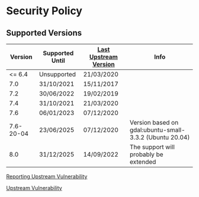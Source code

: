 # Security Policy

## Supported Versions

| Version   | Supported Until | [Last Upstream Version](https://mapserver.org/announcements_all.html) | Info                                                    |
| --------- | --------------- | --------------------------------------------------------------------- | ------------------------------------------------------- |
| <= 6.4    | Unsupported     | 21/03/2020                                                            |
| 7.0       | 31/10/2021      | 15/11/2017                                                            |
| 7.2       | 30/06/2022      | 19/02/2019                                                            |
| 7.4       | 31/10/2021      | 21/03/2020                                                            |
| 7.6       | 06/01/2023      | 07/12/2020                                                            |
| 7.6-20-04 | 23/06/2025      | 07/12/2020                                                            | Version based on gdal:ubuntu-small-3.3.2 (Ubuntu 20.04) |
| 8.0       | 31/12/2025      | 14/09/2022                                                            | The support will probably be extended                   |

[Reporting Upstream Vulnerability](https://www.mapserver.org/development/bugs.html?highlight=security)

[Upstream Vulnerability](https://www.cvedetails.com/product/17181/UMN-Mapserver.html)
